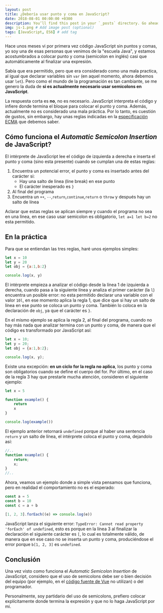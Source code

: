 ```yaml
---
layout: post
title: ¿Debería usar punto y coma en JavaScript?
date: 2018-08-01 00:00:00 +0300
description: You’ll find this post in your `_posts` directory. Go ahead and edit it and re-build the site to see your changes. # Add post description (optional)
img: js-1.png # Add image post (optional)
tags: [JavaScript, ES6] # add tag
---
```

Hace unos meses vi por primera vez código JavaScript sin puntos y comas, yo soy una de esas personas que venimos de la "escuela Java", y estamos acostumbrados a colocar punto y coma (semicolon en inglés) casi que automáticamente al finalizar una expresión. 

Sabía que era permitido, pero que era considerado como una mala practica, al igual que declarar variables sin `var` (en aquel momento, ahora debemos usar `let`). Pero como el mundo de la programación es tan cambiante, se me genero la duda de **si es actualmente necesario usar semicolons en JavaScript**.

La respuesta corta es **no**, no es necesario. JavaScript interpreta el código y infiere donde termina el bloque para colocar el punto y coma. Además, actualmente no es considerado una mala práctica. Por lo tanto, es cuestión de gustos, sin embargo, hay unas reglas indicadas en la [especificación ECMA](http://www.ecma-international.org/ecma-262/7.0/) que debemos saber.

## Cómo funciona el *Automatic Semicolon Insertion* de JavaScript?

El intérprete de JavaScript lee el código de izquierda a derecha e inserta el punto y coma (sino esta presente) cuando se cumplan una de estas reglas:

1. Encuentra un potencial error, el punto y coma es insertado antes del carácter si:
    + Hay una salto de linea (line break) en ese punto
    + El carácter inesperado es `}`
2. Al final del programa
3. Encuentra un `++`, `--`,`return`,`continue`,`return` o `throw` y después hay un salto de línea

Aclarar que estas reglas se aplican siempre y cuando el programa no sea en una línea, en ese caso usar semicolon es obligatorio, `let a=1 let b=2` no esta permitido. 

## En la práctica

Para que se entiendan las tres reglas, haré unos ejemplos simples:

```javascript
let x = 10
let y = 20
let obj = {a:1,b:2}

console.log(x, y)
```

El intérprete empieza a analizar el código desde la línea 1 de izquierda a derecha, cuando pasa a la siguiente línea y analiza el primer carácter (la `l`) encuentra un posible error: no esta permitido declarar una variable con el valor `10l`, en ese momento aplica la regla 1, que dice que si hay un salto de línea en ese punto se coloca un punto y coma. También lo coloca en la declaración de `obj`, ya que el carácter es `}`.

En el mismo ejemplo se aplica la regla 2, al final del programa, cuando no hay más nada que analizar termina con un punto y coma, de manera que el código es transformado por JavaScript así:

```javascript
let x = 10;
let y = 20;
let obj = {a:1,b:2};

console.log(x, y);
```

Existe una excepción: **en un ciclo for la regla no aplica**, los punto y coma son obligatorios cuando se define el cuerpo del for. Por último, en el caso de la regla 3 hay que prestarle mucha atención, consideren el siguiente ejemplo:

```javascript
let x = 5

function example() {
    return
    x
}

console.log(example())
```

El ejemplo anterior retornará `undefined` porque al haber una sentencia `return` y un salto de línea, el intérprete coloca el punto y coma, dejandolo así:

```javascript
//..
function example() {
    return;
    x;
}
//..
```

Ahora, veamos un ejemplo donde a simple vista pensamos que funciona, pero en realidad el comportamiento no es el esperado:

```javascript
const a = 5
const b = 10
const c = a + b

[1, 2, 3].forEach((e) => console.log(e))
```

JavaScript lanza el siguiente error: `TypeError: Cannot read property 'forEach' of undefined`, esto es porque en la línea 3 al finalizar la declaración el siguiente carácter es `[`, lo cual es totalmente válido, de manera que en ese caso no se inserta un punto y coma, produciéndose el error porque `b[1, 2, 3]` es `undefined`.

## Conclusión

Una vez visto como funciona el *Automatic Semicolon Insertion* de JavaScript, considero que el uso de semicolons debe ser o bien decisión del equipo (por ejemplo, en el [código fuente de Vue](https://github.com/vuejs/vue/blob/dev/src/core/util/lang.js) no utilizan) o del programador. 

Personalmente, soy partidario del uso de semicolons, prefiero colocar explícitamente donde termina la expresión y que no lo haga JavaScript por mi.
